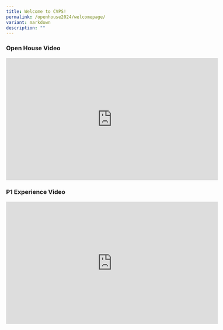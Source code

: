 ```yaml
---
title: Welcome to CVPS!
permalink: /openhouse2024/welcomepage/
variant: markdown
description: ""
---
```

### **Open House Video**

<center>
<iframe allowfullscreen="" allow="accelerometer; autoplay; clipboard-write; encrypted-media; gyroscope; picture-in-picture; web-share" frameborder="0" title="YouTube video player" src="https://www.youtube.com/embed/2sHTYoLHejU?si=CsI7jZauhA9Fx2H0" height="335" width="580"></iframe></center>


### **P1 Experience Video**
<center>
<iframe allowfullscreen="" allow="accelerometer; autoplay; clipboard-write; encrypted-media; gyroscope; picture-in-picture; web-share" frameborder="0" title="YouTube video player" src="https://www.youtube.com/embed/bgmoV0_5e1U?si=FCntslmGQzzuk-Lw" height="335" width="580"></iframe></center>